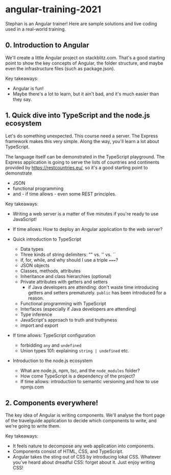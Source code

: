 # angular-training-2021
Stephan is an Angular trainer! Here are sample solutions and live coding used in a real-world training.

## 0. Introduction to Angular

We'll create a little Angular project on stackblitz.com. That's a good starting point to show the key concepts of Angular, the folder structure, and maybe even the infrastructure files (such as package.json). 

Key takeaways:
- Angular is fun!
- Maybe there's a lot to learn, but it ain't bad, and it's much easier than they say.

## 1. Quick dive into TypeScript and the node.js ecosystem

Let's do something unexpected. This course need a server. The Express framework makes this very simple. Along the way, you'll learn a lot about TypeScript.


The language itself can be demonstrated in the TypeScript playground. The Express application is going to serve the lists of countries and continents provided by https://restcountries.eu/, so it's a good starting point to demonstrate
- JSON
- functional programming
- and - if time allows - even some REST principles.

Key takeaways:
- Writing a web server is a matter of five minutes if you're ready to use JavaScript!

- If time allows: How to deploy an Angular application to the web server?
  
- Quick introduction to TypeScript
  - Data types
  - Three kinds of string delimiters: "" vs. '' vs. ``
  - if, for, while, and why should I use a triple `===`?
  - JSON objects
  - Classes, methods, attributes
  - Inheritance and class hierarchies (optional)
  - Private attributes with getters and setters
    - if Java developers are attending: don't waste time introducing getters and setters prematurely. `public` has been introduced for a reason.
  - Functional programming with TypeScript
  - Interfaces (especially if Java developers are attending)
  - Type inference
  - JavaScript's approach to truth and truthyness
  - import and export

- If time allows: TypeScript configuration
  - forbidding `any` and `undefined`
  - Union types 101: explaining `string | undefined` etc.

- Introduction to the node.js ecosystem
  - What are node.js, npm, tsc, and the `node_modules` folder?
  - How come TypeScript is a dependency of the project?
  - If time allows: introduction to semantic versioning and how to use npmjs.com

## 2. Components everywhere!

The key idea of Angular is writing components. We'll analyse the front page of the travelguide application to decide which components to write, and we're going to write them.

Key takeaways:
- It feels nature to decompose any web application into components.
- Components consist of HTML, CSS, and TypeScript.
- Angular takes the sting out of CSS by introducing lokal CSS. Whatever you've heard about dreadful CSS: forget about it. Just enjoy writing CSS!
